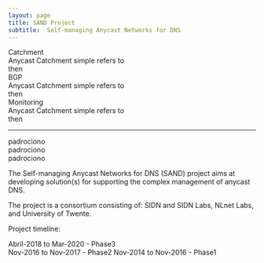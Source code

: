 ```yaml
---
layout: page
title: SAND Project
subtitle:  Self-managing Anycast Networks for DNS
---
```



<div class="wrapper">
  <div class="box a"> Catchment
    <div class="internal">
      Anycast Catchment simple refers to <br> 
      then
    </div>
  </div>

  <div class="box b">BGP
      <div class="internal">
      Anycast Catchment simple refers to <br> 
      then
    </div>
  </div>
  
  <div class="box c">Monitoring
      <div class="internal">
      Anycast Catchment simple refers to <br> 
      then
    </div>
  </div>
</div>



<hr>

<div class="wrapper">
  <div class="box a">
    padrociono
  </div>
   <div class="box b">
    padrociono
  </div>
   <div class="box c">
    padrociono
  </div>
</div>

The Self-managing Anycast Networks for DNS (SAND) project aims at developing solution(s) for supporting the complex management of anycast DNS.

The project is a consortium consisting of: SIDN and SIDN Labs, NLnet Labs, and University of Twente.

Project timeline:

Abril-2018  to Mar-2020 - Phase3  
Nov-2016 to Nov-2017 - Phase2 
Nov-2014 to Nov-2016 - Phase1 






